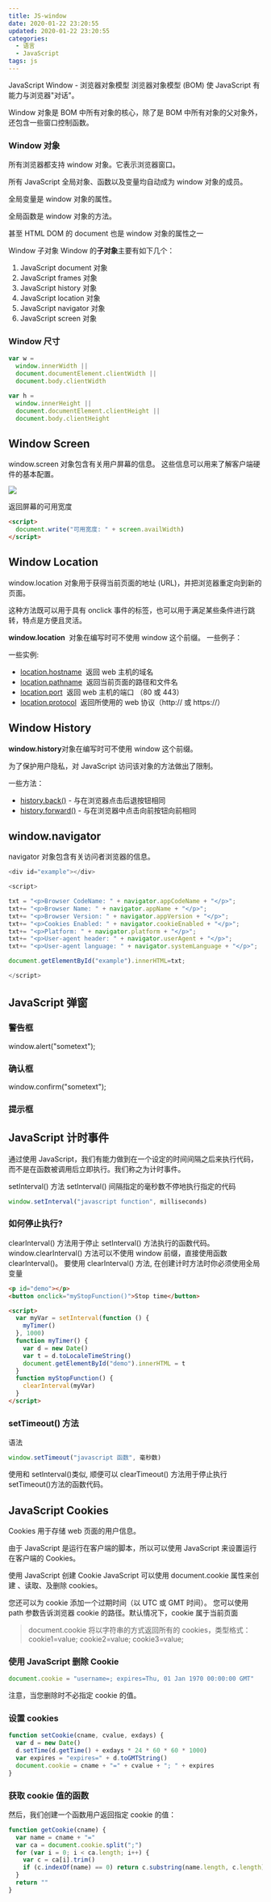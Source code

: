 ```yaml
---
title: JS-window
date: 2020-01-22 23:20:55
updated: 2020-01-22 23:20:55
categories:
  - 语言
  - JavaScript
tags: js
---
```


JavaScript Window - 浏览器对象模型
浏览器对象模型 (BOM) 使 JavaScript 有能力与浏览器"对话"。

Window 对象是 BOM 中所有对象的核心，除了是 BOM 中所有对象的父对象外，还包含一些窗口控制函数。

### Window 对象

所有浏览器都支持 window 对象。它表示浏览器窗口。

所有 JavaScript 全局对象、函数以及变量均自动成为 window 对象的成员。

全局变量是 window 对象的属性。

全局函数是 window 对象的方法。

<!-- more -->

甚至 HTML DOM 的 document 也是 window 对象的属性之一

Window 子对象
Window 的**子对象**主要有如下几个：

1. JavaScript document 对象
2. JavaScript frames 对象
3. JavaScript history 对象
4. JavaScript location 对象
5. JavaScript navigator 对象
6. JavaScript screen 对象

### Window 尺寸

```javascript
var w =
  window.innerWidth ||
  document.documentElement.clientWidth ||
  document.body.clientWidth

var h =
  window.innerHeight ||
  document.documentElement.clientHeight ||
  document.body.clientHeight
```

## Window Screen

window.screen 对象包含有关用户屏幕的信息。
这些信息可以用来了解客户端硬件的基本配置。

![](https://upload-images.jianshu.io/upload_images/1662509-fa4a0c82b7419ee4.png?imageMogr2/auto-orient/strip%7CimageView2/2/w/1240)

返回屏幕的可用宽度

<!-- more -->

```html
<script>
  document.write("可用宽度: " + screen.availWidth)
</script>
```

## Window Location

window.location 对象用于获得当前页面的地址 (URL)，并把浏览器重定向到新的页面。

这种方法既可以用于具有 onclick 事件的标签，也可以用于满足某些条件进行跳转，特点是方便且灵活。

**window.location**  对象在编写时可不使用 window 这个前缀。 一些例子：

一些实例:

- [location.hostname](https://www.w3cschool.cn/jsref/prop-loc-hostname.html)  返回 web 主机的域名
- [location.pathname](https://www.w3cschool.cn/jsref/prop-loc-pathname.html)  返回当前页面的路径和文件名
- [location.port](https://www.w3cschool.cn/jsref/prop-loc-port.html)  返回 web 主机的端口 （80 或 443）
- [location.protocol](https://www.w3cschool.cn/jsref/prop-loc-protocol.html)  返回所使用的 web 协议（http:// 或 https://）

## Window History

**window.history**对象在编写时可不使用 window 这个前缀。

为了保护用户隐私，对 JavaScript 访问该对象的方法做出了限制。

一些方法：

- [history.back()](https://www.w3cschool.cn/jsref/met-his-back.html) - 与在浏览器点击后退按钮相同
- [history.forward()](https://www.w3cschool.cn/jsref/met-his-forward.html) - 与在浏览器中点击向前按钮向前相同

## window.navigator

navigator 对象包含有关访问者浏览器的信息。

```javascript
<div id="example"></div>

<script>

txt = "<p>Browser CodeName: " + navigator.appCodeName + "</p>";
txt+= "<p>Browser Name: " + navigator.appName + "</p>";
txt+= "<p>Browser Version: " + navigator.appVersion + "</p>";
txt+= "<p>Cookies Enabled: " + navigator.cookieEnabled + "</p>";
txt+= "<p>Platform: " + navigator.platform + "</p>";
txt+= "<p>User-agent header: " + navigator.userAgent + "</p>";
txt+= "<p>User-agent language: " + navigator.systemLanguage + "</p>";

document.getElementById("example").innerHTML=txt;

</script>
```

## JavaScript 弹窗

### 警告框

window.alert("sometext");

### 确认框

window.confirm("sometext");

### 提示框

## JavaScript 计时事件

通过使用 JavaScript，我们有能力做到在一个设定的时间间隔之后来执行代码，而不是在函数被调用后立即执行。我们称之为计时事件。

setInterval() 方法
setInterval() 间隔指定的毫秒数不停地执行指定的代码

```js
window.setInterval("javascript function", milliseconds)
```

### 如何停止执行?

clearInterval() 方法用于停止 setInterval() 方法执行的函数代码。
window.clearInterval() 方法可以不使用 window 前缀，直接使用函数 clearInterval()。
要使用 clearInterval() 方法, 在创建计时方法时你必须使用全局变量

```html
<p id="demo"></p>
<button onclick="myStopFunction()">Stop time</button>

<script>
  var myVar = setInterval(function () {
    myTimer()
  }, 1000)
  function myTimer() {
    var d = new Date()
    var t = d.toLocaleTimeString()
    document.getElementById("demo").innerHTML = t
  }
  function myStopFunction() {
    clearInterval(myVar)
  }
</script>
```

### setTimeout() 方法

语法

```js
window.setTimeout("javascript 函数", 毫秒数)
```

使用和 setInterval()类似, 顺便可以 clearTimeout() 方法用于停止执行 setTimeout()方法的函数代码。

## JavaScript Cookies

Cookies 用于存储 web 页面的用户信息。

由于 JavaScript 是运行在客户端的脚本，所以可以使用 JavaScript 来设置运行在客户端的 Cookies。

使用 JavaScript 创建 Cookie
JavaScript 可以使用 document.cookie 属性来创建 、读取、及删除 cookies。

您还可以为 cookie 添加一个过期时间（以 UTC 或 GMT 时间）。
您可以使用 path 参数告诉浏览器 cookie 的路径。默认情况下，cookie 属于当前页面

> document.cookie 将以字符串的方式返回所有的 cookies，类型格式： cookie1=value; cookie2=value; cookie3=value;

### 使用 JavaScript 删除 Cookie

```javascript
document.cookie = "username=; expires=Thu, 01 Jan 1970 00:00:00 GMT"
```

注意，当您删除时不必指定 cookie 的值。

### 设置 cookies

```js
function setCookie(cname, cvalue, exdays) {
  var d = new Date()
  d.setTime(d.getTime() + exdays * 24 * 60 * 60 * 1000)
  var expires = "expires=" + d.toGMTString()
  document.cookie = cname + "=" + cvalue + "; " + expires
}
```

### 获取 cookie 值的函数

然后，我们创建一个函数用户返回指定 cookie 的值：

```js
function getCookie(cname) {
  var name = cname + "="
  var ca = document.cookie.split(";")
  for (var i = 0; i < ca.length; i++) {
    var c = ca[i].trim()
    if (c.indexOf(name) == 0) return c.substring(name.length, c.length)
  }
  return ""
}
```
